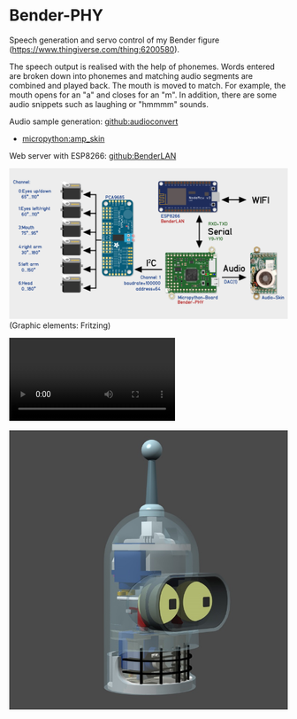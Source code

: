 # Bender-PHY
Speech generation and servo control of my Bender figure (https://www.thingiverse.com/thing:6200580).

The speech output is realised with the help of phonemes. Words entered are broken down into phonemes and matching audio segments are combined and played back. The mouth is moved to match. For example, the mouth opens for an "a" and closes for an "m".
In addition, there are some audio snippets such as laughing or "hmmmm" sounds.

Audio sample generation: [github:audioconvert](https://github.com/polygontwist/audioconvert)
* [micropython:amp_skin](http://docs.micropython.org/en/v1.8.2/pyboard/pyboard/tutorial/amp_skin.html)
  
Web server with ESP8266: [github:BenderLAN](https://github.com/polygontwist/BenderLAN/tree/main)

![Overview](https://github.com/polygontwist/Bender-PHY/blob/main/uebersicht.jpg)
(Graphic elements: Fritzing)

![Animation](https://raw.githubusercontent.com/polygontwist/Bender-PHY/main/futurama_bender_head.mp4)

[![Bender Head animation](https://github.com/polygontwist/Bender-PHY/blob/main/kopf_0000.jpg)](https://raw.githubusercontent.com/polygontwist/Bender-PHY/main/futurama_bender_head.mp4 "Bender-Head")


